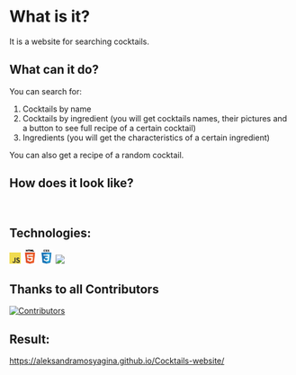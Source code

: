 # What is it?

It is a website for searching cocktails.

## What can it do?

You can search for:

1. Cocktails by name
2. Cocktails by ingredient (you will get cocktails names, their pictures and a button to see full recipe of a certain cocktail)
3. Ingredients (you will get the characteristics of a certain ingredient)

You can also get a recipe of a random cocktail.

## How does it look like? 

<img width="700" alt="" src="https://user-images.githubusercontent.com/104452692/199520951-aaabde63-dc8a-4a6e-a10d-fd7564247658.png">

## Technologies:

<code><img height="20" src="https://raw.githubusercontent.com/github/explore/80688e429a7d4ef2fca1e82350fe8e3517d3494d/topics/javascript/javascript.png"></code>
<code><img height="25" src="https://raw.githubusercontent.com/github/explore/80688e429a7d4ef2fca1e82350fe8e3517d3494d/topics/html/html.png"></code>
<code><img height="25" src="https://raw.githubusercontent.com/github/explore/80688e429a7d4ef2fca1e82350fe8e3517d3494d/topics/css/css.png"></code>
<code><img height="25" src="https://user-images.githubusercontent.com/104452692/199507007-4358ad84-ffdf-4f30-9881-b44398f0c6db.png"></code>

## Thanks to all Contributors
[![Contributors](https://contrib.rocks/image?repo=tintinelle/Cocktails-website)](https://github.com/tintinelle/Cocktails-website/graphs/contributors)

## Result:
https://aleksandramosyagina.github.io/Cocktails-website/
